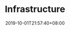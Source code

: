 ---
weight: 10
title: "Infrastructure"
description: ""
date: 2019-10-01T21:57:40+08:00
lastmod: 2020-01-01T16:45:40+08:00
draft: false
ico: '<svg class="icon" aria-hidden="true"><use xlink:href="#icon-wenzhang"></use></svg>'
navigation: ["Artificial Intelligence","Digital Twins","Human-Computer Interaction","Brain-Computer Interface","AR/VR/MR/XR","Somatosensory Recognition","Hologram","Cloud Computing"]
hidePage: true
---